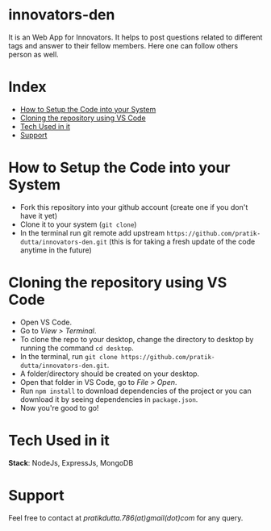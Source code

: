 # innovators-den


It is an Web App for Innovators. It helps to post questions related to different tags and answer to their fellow members. Here one can follow others person as well.<br>

# Index
<ul>
<li><a href="#1">How to Setup the Code into your System</a>
<li><a href="#2">Cloning the repository using VS Code</a>
<li><a href="#3">Tech Used in it</a>
<li><a href="#5">Support</a>
</ul>

# How to Setup the Code into your System
<p id="1">
<ul>
<li> Fork this repository into your github account (create one if you don't have it yet)
<li> Clone it to your system (<code>git clone</code>)
<li> In the terminal run git remote add upstream <code>https://github.com/pratik-dutta/innovators-den.git</code> (this is for taking a fresh update of the code anytime in the future)
</ul>

# Cloning the repository using VS Code
<p id="2">
<ul >
<li> Open VS Code.
<li> Go to <i>View > Terminal</i>.
<li> To clone the repo to your desktop, change the directory to desktop by running the command <code>cd desktop</code>.
<li> In the terminal, run <code>git clone https://github.com/pratik-dutta/innovators-den.git</code>.
<li> A folder/directory should be created on your desktop.
<li> Open that folder in VS Code, go to <i>File > Open</i>.
<li> Run <code>npm install</code> to download dependencies of the project or you can download it by seeing dependencies in <code>package.json</code>.
<li> Now you're good to go!
</ul>

# Tech Used in it
<p id="3">
<strong>Stack</strong>: NodeJs, ExpressJs, MongoDB


# Support
<p id="5">
Feel free to contact at <i>pratikdutta.786(at)gmail(dot)com</i> for any query.

 




